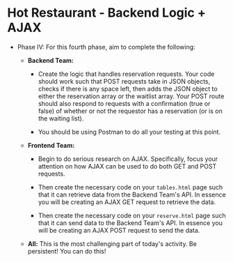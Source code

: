 # Hot Restaurant - Backend Logic + AJAX

* Phase IV: For this fourth phase, aim to complete the following:

  * **Backend Team:**

    * Create the logic that handles reservation requests. Your code should work such that POST requests take in JSON objects, checks if there is any space left, then adds the JSON object to either the reservation array or the waitlist array. Your POST route should also respond to requests with a confirmation (true or false) of whether or not the requestor has a reservation (or is on the waiting list).

    * You should be using Postman to do all your testing at this point.

  * **Frontend Team:**

    * Begin to do serious research on AJAX. Specifically, focus your attention on how AJAX can be used to do both GET and POST requests.

    * Then create the necessary code on your `tables.html` page such that it can retrieve data from the Backend Team's API. In essence you will be creating an AJAX GET request to retrieve the data.

    * Then create the necessary code on your `reserve.html` page such that it can send data to the Backend Team's API. In essence you will be creating an AJAX POST request to send the data.

  * **All:** This is the most challenging part of today's activity. Be persistent! You can do this!
